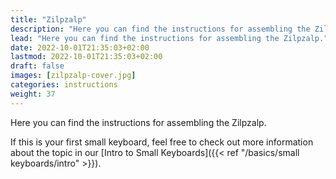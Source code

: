 ```yaml
---
title: "Zilpzalp"
description: "Here you can find the instructions for assembling the Zilpzalp."
lead: "Here you can find the instructions for assembling the Zilpzalp."
date: 2022-10-01T21:35:03+02:00
lastmod: 2022-10-01T21:35:03+02:00
draft: false
images: [zilpzalp-cover.jpg]
categories: instructions
weight: 37
---
```


Here you can find the instructions for assembling the Zilpzalp.

If this is your first small keyboard, feel free to check out more information about the topic in our [Intro to Small Keyboards]({{< ref "/basics/small keyboards/intro" >}}).
